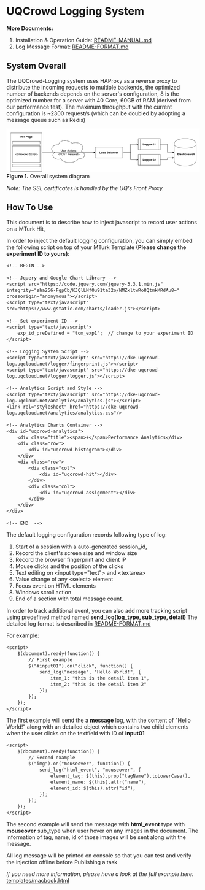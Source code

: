 # UQCrowd Logging System

**More Documents:**

1. Installation & Operation Guide: [README-MANUAL.md](README-MANUAL.md)
1. Log Message Format: [README-FORMAT.md](README-FORMAT.md)

## System Overall

The UQCrowd-Logging system uses HAProxy as a reverse proxy to distribute the incoming requests to multiple backends,
the optimized number of backends depends on the server's configuration, 8 is the optimized number for a server
with 40 Core, 60GB of RAM (derived from our performance test). The maximum throughput with the current configuration
 is ~2300 request/s (which can be doubled by adopting a message queue such as Redis)

![](docs/diagram.png)
**Figure 1.** Overall system diagram

_Note: The SSL certificates is handled by the UQ's Front Proxy._

## How To Use

This document is to describe how to inject javascript to record user actions on a MTurk Hit,

In order to inject the default logging configuration, you can simply embed the following script on top of your MTurk Template **(Please change the experiment ID to yours)**:

    <!-- BEGIN -->
    
    <!-- Jquery and Google Chart Library -->
    <script src="https://code.jquery.com/jquery-3.3.1.min.js" integrity="sha256-FgpCb/KJQlLNfOu91ta32o/NMZxltwRo8QtmkMRdAu8=" crossorigin="anonymous"></script>
    <script type="text/javascript" src="https://www.gstatic.com/charts/loader.js"></script>
    
    <!-- Set experiment ID -->
    <script type="text/javascript">
        exp_id_preDefined = "tom_exp1";  // change to your experiment ID
    </script>
    
    <!-- Logging System Script -->
    <script type="text/javascript" src="https://dke-uqcrowd-log.uqcloud.net/logger/fingerprint.js"></script>
    <script type="text/javascript" src="https://dke-uqcrowd-log.uqcloud.net/logger/logger.js"></script>
    
    <!-- Analytics Script and Style -->
    <script type="text/javascript" src="https://dke-uqcrowd-log.uqcloud.net/analytics/analytics.js"></script>
    <link rel="stylesheet" href="https://dke-uqcrowd-log.uqcloud.net/analytics/analytics.css"/>
    
    <!-- Analytics Charts Container -->
    <div id="uqcrowd-analytics">
        <div class="title"><span>+</span>Performance Analytics</div>
        <div class="row">
            <div id="uqcrowd-histogram"></div>
        </div>
        <div class="row">
            <div class="col">
                <div id="uqcrowd-hit"></div>
            </div>
            <div class="col">
                <div id="uqcrowd-assignment"></div>
            </div>
        </div>
    </div>
    
    <!-- END  -->

The default logging configuration records following type of log:

1. Start of a session with a auto-generated session_id,
1. Record the client's screen size and window size 
1. Record the browser fingerprint and client IP
1. Mouse clicks and the position of the clicks
1. Text editing on \<input type="text"\> and \<textarea\>
1. Value change of any \<select\> element
1. Focus event on HTML elements
1. Windows scroll action
1. End of a section with total message count.


In order to track additional event, you can also add more tracking script using predefined method named **send_log(log_type, sub_type, detail)**
The detailed log format is described in [README-FORMAT.md](README-FORMAT.md)


For example: 

    <script>
        $(document).ready(function() {
            // First example 
            $("#input01").on("click", function() {
                send_log("message", "Hello World!", {
                    item_1: "this is the detail item 1",
                    item_2: "this is the detail item 2"
                });
            });  
        });
    </script>
    
The first example will send the a **message** log, with the content of "Hello World!" along with an detailed object which contains two child elements when the
user clicks on the textfield with ID of **input01**

    <script>
        $(document).ready(function() {
            // Second example 
            $("img").on("mouseover", function() {
                send_log("html_event", "mouseover", {
                    element_tag: $(this).prop("tagName").toLowerCase(),
                    element_name: $(this).attr("name"),
                    element_id: $(this).attr("id"),
                });
            });      
        });
    </script>

The second example will send the message with **html_event** type with **mouseover** sub_type when user hover on any images
in the document. The information of tag, name, id of those images will be sent along with the message.

All log message will be printed on console so that you can test and verify the injection offline before Publishing a task

*If you need more information, please have a look at the full example here:* [templates/macbook.html](./templates/macbook.html)
